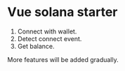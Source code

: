 # Vue solana starter

1. Connect with wallet.
2. Detect connect event.
3. Get balance.

More features will be added gradually.

